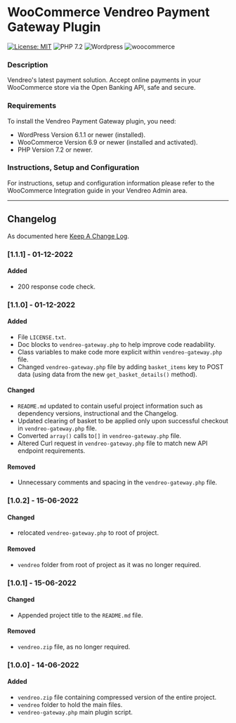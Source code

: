 # WooCommerce Vendreo Payment Gateway Plugin

[![License: MIT](https://img.shields.io/badge/License-MIT-yellow.svg)](https://opensource.org/licenses/MIT)
![PHP 7.2](https://img.shields.io/badge/PHP-7.2-blue.svg)
![Wordpress](https://img.shields.io/badge/wordpress-v6.1.1-green)
![woocommerce](https://img.shields.io/badge/woocommerce-v6.9-green)


### Description
Vendreo's latest payment solution. Accept online payments in your WooCommerce store via the Open Banking API, safe and secure.

### Requirements

To install the Vendreo Payment Gateway plugin, you need:

* WordPress Version 6.1.1 or newer (installed).
* WooCommerce Version 6.9 or newer (installed and activated).
* PHP Version 7.2 or newer.

### Instructions, Setup and Configuration
 
For instructions, setup and configuration information please refer to the WooCommerce Integration guide in your Vendreo Admin area.

---

## Changelog
As documented here [Keep A Change Log](https://keepachangelog.com/en/1.0.0/).

### [1.1.1] - 01-12-2022

#### Added
- 200 response code check.

### [1.1.0] - 01-12-2022

#### Added
- File `LICENSE.txt`.
- Doc blocks to `vendreo-gateway.php` to help improve code readability.
- Class variables to make code more explicit within `vendreo-gateway.php` file.
- Changed `vendreo-gateway.php` file by adding `basket_items` key to POST data (using data from the new `get_basket_details()` method).

#### Changed
- `README.md` updated to contain useful project information such as dependency versions, instructional and the Changelog.
- Updated clearing of basket to be applied only upon successful checkout in `vendreo-gateway.php` file.
- Converted `array()` calls to`[]` in `vendreo-gateway.php` file.
- Altered Curl request in `vendreo-gateway.php` file to match new API endpoint requirements.

#### Removed
- Unnecessary comments and spacing in the `vendreo-gateway.php` file.


### [1.0.2] - 15-06-2022

#### Changed
- relocated `vendreo-gateway.php` to root of project.

#### Removed
- `vendreo` folder from root of project as it was no longer required.


### [1.0.1] - 15-06-2022

#### Changed
- Appended project title to the `README.md` file.

#### Removed
- `vendreo.zip` file, as no longer required.


### [1.0.0] - 14-06-2022

#### Added
- `vendreo.zip` file containing compressed version of the entire project.
- `vendreo` folder to hold the main files.
- `vendreo-gateway.php` main plugin script.